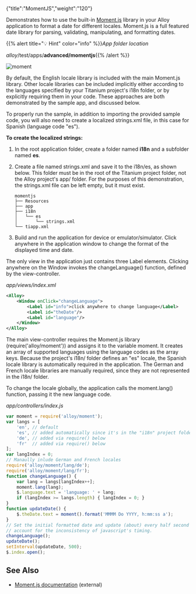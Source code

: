 {"title":"MomentJS","weight":"120"}

Demonstrates how to use the built-in [Moment.js](http://momentjs.com/) library in your Alloy application to format a date for different locales. Moment.js is a full featured date library for parsing, validating, manipulating, and formatting dates.

{{% alert title="💡 Hint" color="info" %}}*App folder location*

_alloy_/test/apps/**advanced/momentjs**{{% /alert %}}

![moment](/Images/appc/download/attachments/41845667/moment.png)

By default, the English locale library is included with the main Moment.js library. Other locale libraries can be included implicitly either according to the languages specified by your Titanium project's i18n folder, or by explicitly requiring them in your code. These approaches are both demonstrated by the sample app, and discussed below.

To properly run the sample, in addition to importing the provided sample code, you will also need to create a localized strings.xml file, in this case for Spanish (language code "es").

**To create the localized strings:**

1. In the root application folder, create a folder named **i18n** and a subfolder named **es**.

2. Create a file named strings.xml and save it to the i18n/es, as shown below. This folder must be in the root of the Titanium project folder, not the Alloy project's app/ folder. For the purposes of this demonstration, the strings.xml file can be left empty, but it must exist.

    ```
    momentjs
    ├── Resources
    ├── app
    ├── i18n
    │   └── es
    │       └── strings.xml
    └── tiapp.xml
    ```

3. Build and run the application for device or emulator/simulator. Click anywhere in the application window to change the format of the displayed time and date.

The only view in the application just contains three Label elements. Clicking anywhere on the Window invokes the changeLanguage() function, defined by the view-controller.

*app/views/index.xml*

```xml
<Alloy>
    <Window onClick="changeLanguage">
        <Label id="info">click anywhere to change language</Label>
        <Label id="theDate"/>
        <Label id="language"/>
    </Window>
</Alloy>
```

The main view-controller requires the Moment.js library (require('alloy/moment')) and assigns it to the variable moment. It creates an array of supported languages using the language codes as the array keys. Because the project's i18n/ folder defines an "es" locale, the Spanish locale library is automatically required in the application. The German and French locale libraries are manually required, since they are not represented in the i18n/ folder.

To change the locale globally, the application calls the moment.lang() function, passing it the new language code.

*app/controllers/index.js*

```javascript
var moment = require('alloy/moment');
var langs = [
    'en', // default
    'es', // added automatically since it's in the "i18n" project folder
    'de', // added via require() below
    'fr'  // added via require() below
];
var langIndex = 0;
// Manaully inlude German and French locales
require('alloy/moment/lang/de');
require('alloy/moment/lang/fr');
function changeLanguage() {
    var lang = langs[langIndex++];
    moment.lang(lang);
    $.language.text = 'language: ' + lang;
    if (langIndex >= langs.length) { langIndex = 0; }
}
function updateDate() {
    $.theDate.text = moment().format('MMMM Do YYYY, h:mm:ss a');
}
// Set the initial formatted date and update (about) every half second to
// account for the inconsistency of javascript's timing.
changeLanguage();
updateDate();
setInterval(updateDate, 500);
$.index.open();
```

## See Also

* [Moment.js documentation](http://momentjs.com/) (external)

